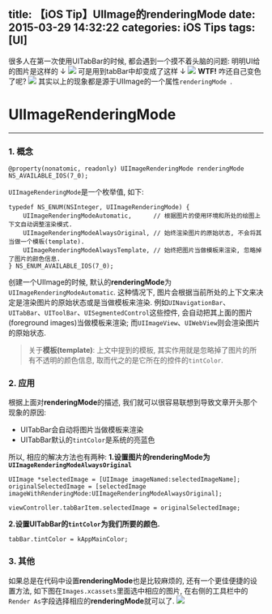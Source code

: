 title: 【iOS Tip】UIImage的renderingMode
date: 2015-03-29 14:32:22
categories: iOS Tips
tags: [UI]
---
很多人在第一次使用UITabBar的时候, 都会遇到一个摸不着头脑的问题:
明明UI给的图片是这样的 ↓
![](/img/UIImageRenderingMode/renderingMode_0.png)
可是用到tabBar中却变成了这样 ↓
![](/img/UIImageRenderingMode/renderingMode_1.png)
**WTF!** 咋还自己变色了呢? ![](/img/UIImageRenderingMode/renderingMode_2.jpg)
其实以上的现象都是源于UIImage的一个属性`renderingMode `.

# **UIImageRenderingMode**
---

### **1. 概念**
 
```objc
@property(nonatomic, readonly) UIImageRenderingMode renderingMode NS_AVAILABLE_IOS(7_0);
```

<!--more-->

`UIImageRenderingMode`是一个枚举值, 如下:
```objc
typedef NS_ENUM(NSInteger, UIImageRenderingMode) {
    UIImageRenderingModeAutomatic,      // 根据图片的使用环境和所处的绘图上下文自动调整渲染模式.
    UIImageRenderingModeAlwaysOriginal, // 始终渲染图片的原始状态, 不会将其当做一个模板(template).
    UIImageRenderingModeAlwaysTemplate, // 始终把图片当做模板来渲染, 忽略掉了图片的颜色信息.
} NS_ENUM_AVAILABLE_IOS(7_0);
```

创建一个UIImage的时候, 默认的**renderingMode**为`UIImageRenderingModeAutomatic`. 这种情况下, 图片会根据当前所处的上下文来决定是渲染图片的原始状态或是当做模板来渲染. 
例如`UINavigationBar`、`UITabBar`、`UIToolBar`、`UISegmentedControl`这些控件, 会自动把其上面的图片(foreground images)当做模板来渲染; 而`UIImageView`、`UIWebView`则会渲染图片的原始状态.

> 关于**模板(template)**: 上文中提到的模板, 其实作用就是忽略掉了图片的所有不透明的颜色信息, 取而代之的是它所在的控件的`tintColor`. 

### **2. 应用**

根据上面对**renderingMode**的描述, 我们就可以很容易联想到导致文章开头那个现象的原因:
- UITabBar会自动将图片当做模板来渲染
- UITabBar默认的`tintColor`是系统的亮蓝色

所以, 相应的解决方法也有两种:
**1.设置图片的renderingMode为`UIImageRenderingModeAlwaysOriginal`**
```objc
UIImage *selectedImage = [UIImage imageNamed:selectedImageName];
originalSelectedImage = [selectedImage imageWithRenderingMode:UIImageRenderingModeAlwaysOriginal];

viewController.tabBarItem.selectedImage = originalSelectedImage;
```
**2.设置UITabBar的`tintColor`为我们所要的颜色.**
```objc
tabBar.tintColor = kAppMainColor;
```

### **3. 其他**

如果总是在代码中设置**renderingMode**也是比较麻烦的, 还有一个更佳便捷的设置方法, 如下图在`Images.xcassets`里面选中相应的图片, 在右侧的工具栏中的`Render As`字段选择相应的**renderingMode**就可以了.
![](/img/UIImageRenderingMode/renderingMode_3.png)